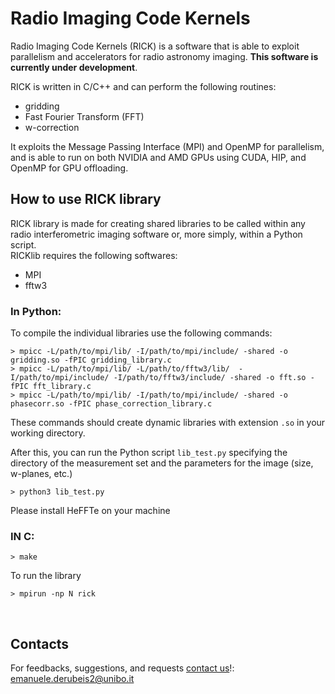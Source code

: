 # Radio Imaging Code Kernels

Radio Imaging Code Kernels (RICK) is a software that is able to exploit parallelism and accelerators for radio astronomy imaging. **This software is currently under development**.<br>

RICK is written in C/C++ and can perform the following routines:
- gridding
- Fast Fourier Transform (FFT)
- w-correction

It exploits the Message Passing Interface (MPI) and OpenMP for parallelism, and is able to run on both NVIDIA and AMD GPUs using CUDA, HIP, and OpenMP for GPU offloading.

## How to use RICK library

RICK library is made for creating shared libraries to be called within any radio interferometric imaging software or, more simply, within a Python script. <br>
RICKlib requires the following softwares:
- MPI
- fftw3

### In Python:
To compile the individual libraries use the following commands:
```
> mpicc -L/path/to/mpi/lib/ -I/path/to/mpi/include/ -shared -o gridding.so -fPIC gridding_library.c
> mpicc -L/path/to/mpi/lib/ -L/path/to/fftw3/lib/  -I/path/to/mpi/include/ -I/path/to/fftw3/include/ -shared -o fft.so -fPIC fft_library.c
> mpicc -L/path/to/mpi/lib/ -I/path/to/mpi/include/ -shared -o phasecorr.so -fPIC phase_correction_library.c
```
These commands should create dynamic libraries with extension `.so` in your working directory.<br>

After this, you can run the Python script `lib_test.py` specifying the directory of the measurement set and the parameters for the image (size, w-planes, etc.)
```
> python3 lib_test.py
```

Please install HeFFTe on your machine

### IN C:

```
> make
```

To run the library
```
> mpirun -np N rick
```

<br>

## Contacts

For feedbacks, suggestions, and requests [contact us](mailto:emanuele.derubeis2@unibo.it)!: emanuele.derubeis2@unibo.it
